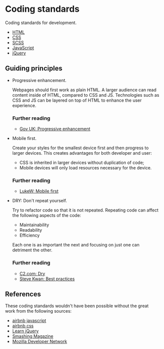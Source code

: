 # Coding standards

Coding standards for development.

- [HTML](./html/)
- [CSS](./css/)
- [SCSS](./scss/)
- [JavaScript](./javascript/)
- [jQuery](./jquery/)


## Guiding principles

- Progressive enhancement.

    Webpages should first work as plain HTML. A larger audience can read content inside of HTML, compared to CSS and JS. Technologies such as CSS and JS can be layered on top of HTML to enhance the user experience.

    ### Further reading
    - [Gov UK: Progressive enhancement](https://www.gov.uk/service-manual/making-software/progressive-enhancement.html)

- Mobile first.

    Create your styles for the smallest device first and then progress to larger devices. This creates advantages for both developer and user:
     - CSS is inherited in larger devices without duplication of code;
     - Mobile devices will only load resources necessary for the device.

    ### Further reading
    - [LukeW: Mobile first](http://www.lukew.com/resources/mobile_first.asp)

- DRY: Don't repeat yourself.

    Try to refactor code so that it is not repeated. Repeating code can affect the following aspects of the code:
    - Maintainability
    - Readability
    - Efficiency

    Each one is as important the next and focusing on just one can detriment the other.

    ### Further reading
    - [C2.com: Dry](http://c2.com/cgi/wiki?DontRepeatYourself)
    - [Steve Kwan: Best practices](https://github.com/stevekwan/best-practices/blob/master/javascript/best-practices.md#excessive-optimization)


## References

These coding standards wouldn't have been possible without the great work from the following sources:

- [airbnb javascript](https://github.com/airbnb/javascript)
- [airbnb css](https://github.com/airbnb/css)
- [Learn jQuery](http://learn.jquery.com/)
- [Smashing Magazine](https://www.smashingmagazine.com)
- [Mozilla Developer Network](https://developer.mozilla.org/)